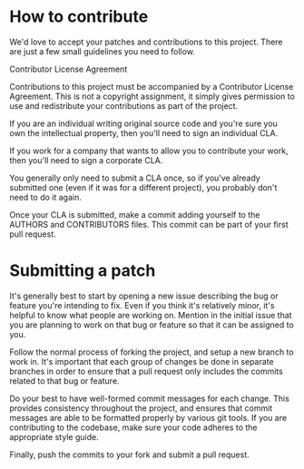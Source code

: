 
How to contribute
=====

We'd love to accept your patches and contributions to this project.
There are just a few small guidelines you need to follow.

Contributor License Agreement

Contributions to this  project must be accompanied by a Contributor License Agreement. This is not a copyright assignment, it simply gives  permission to use and redistribute your contributions as part of the project.

If you are an individual writing original source code and you're sure
you own the intellectual property, then you'll need to sign an
individual CLA.

If you work for a company that wants to allow you to contribute your
work, then you'll need to sign a corporate CLA.

You generally only need to submit a CLA once, so if you've already
submitted one (even if it was for a different project), you probably
don't need to do it again.

Once your CLA is submitted, make a commit adding yourself to the AUTHORS and
CONTRIBUTORS files. This commit can be part of your first pull request.


Submitting a patch
========


It's generally best to start by opening a new issue describing the bug
or feature you're intending to fix. Even if you think it's relatively
minor, it's helpful to know what people are working on. Mention in the
initial issue that you are planning to work on that bug or feature so
that it can be assigned to you.

Follow the normal process of forking the project, and setup a new branch
to work in. It's important that each group of changes be done in
separate branches in order to ensure that a pull request only includes
the commits related to that bug or feature.

Do your best to have well-formed commit messages for each change. This
provides consistency throughout the project, and ensures that commit
messages are able to be formatted properly by various git tools. If you
are contributing to the codebase, make sure your code adheres to the
appropriate style guide.

Finally, push the commits to your fork and submit a pull request.

